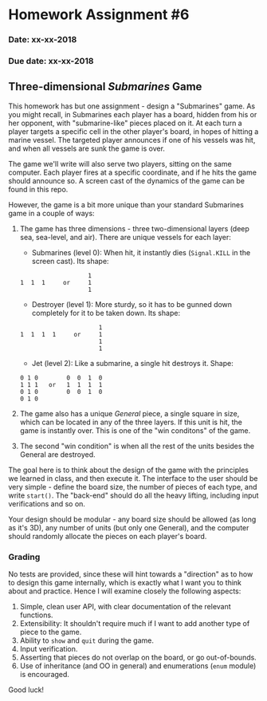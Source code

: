 # Homework Assignment #6

### Date: xx-xx-2018
### Due date: xx-xx-2018

## Three-dimensional _Submarines_ Game

This homework has but one assignment - design a "Submarines" game. As you might recall,
in Submarines each player has a board, hidden from his or her opponent, with "submarine-like" pieces
placed on it. At each turn a player targets a specific cell in the other player's board, in
hopes of hitting a marine vessel. The targeted player announces if one of his vessels was
hit, and when all vessels are sunk the game is over.

The game we'll write will also serve two players, sitting on the same computer. Each player
fires at a specific coordinate, and if he hits the game should announce so. A screen cast
of the dynamics of the game can be found in this repo.

However, the game is a bit more unique than your standard Submarines game in a couple of ways:

1. The game has three dimensions - three two-dimensional layers (deep sea, sea-level, and air). There are unique vessels
for each layer:

    - Submarines (level 0): When hit, it instantly dies (`Signal.KILL` in the screen cast). Its shape:
    ```
                       1
    1  1  1     or     1
                       1
    ```
    - Destroyer (level 1): More sturdy, so it has to be gunned down completely for it to be taken down. Its shape:
    ```
                          1
    1  1  1  1     or     1
                          1
                          1
    ```
    - Jet (level 2): Like a submarine, a single hit destroys it. Shape:
    ```
    0 1 0        0  0  1  0
    1 1 1   or   1  1  1  1
    0 1 0        0  0  1  0
    0 1 0
    ```

2. The game also has a unique _General_ piece, a single square in size, which can be
located in any of the three layers. If this unit is hit, the game is instantly over. This
is one of the "win conditons" of the game.
3. The second "win condition" is when all the rest of the units besides the General are destroyed.

The goal here is to think about the design of the game with the principles we learned in class,
and then execute it. The interface to the user should be very simple - define the board size,
the number of pieces of each type, and write `start()`. The "back-end" should do all the heavy
lifting, including input verifications and so on.

Your design should be modular - any board size should be allowed (as long as it's 3D), any
number of units (but only one General), and the computer should randomly allocate the pieces on
each player's board.

### Grading
No tests are provided, since these will hint towards a "direction" as to how to design this game internally,
which is exactly what I want you to think about and practice. Hence I will examine closely the following aspects:

1. Simple, clean user API, with clear documentation of the relevant functions.
2. Extensibility: It shouldn't require much if I want to add another type of piece to the game.
3. Ability to `show` and `quit` during the game.
4. Input verification.
5. Asserting that pieces do not overlap on the board, or go out-of-bounds.
6. Use of inheritance (and OO in general) and enumerations (`enum` module) is encouraged.

Good luck!
